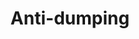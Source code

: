 ---
title: Anti-dumping
longTitle: 'Anti-dumping'
tags:
- gccommon
relatedTerm:
- "[[Imports Trade policy Exports International trade D]]"
use:
- "[[Anti-dumping duties Antidumping duties Antidumping]]"
---